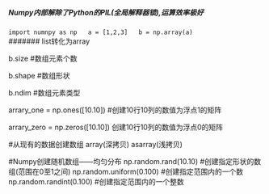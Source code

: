 ##### Numpy内部解除了Python的PIL(全局解释器锁),运算效率极好
`
import numnpy as np  
a = [1,2,3]  
b = np.array(a)   `         
####### list转化为array

b.size                      #数组元素个数

b.shape                     #数组形状

b.ndim                      #数组元素类型

arrary_one = np.ones([10.10])        #创建10行10列的数值为浮点1的矩阵

arrary_zero = np.zeros([10.10])         创建10行10列的数值为浮点0的矩阵

#从现有的数据创建数组
array(深拷贝)
asarray(浅拷贝)

#Numpy创建随机数组——均匀分布
np.random.rand(10.10)              #创建指定形状的数组(范围在0至1之间)
np.random.uniform(0.100)           #创建指定范围内的一个数
np.random.randint(0.100)           #创建指定范围内的一个整数
